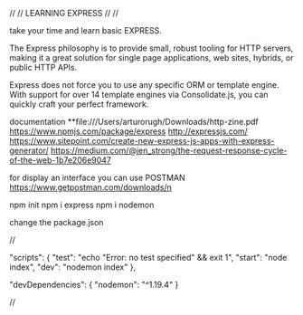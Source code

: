 // // LEARNING EXPRESS // //

take your time and learn basic EXPRESS.

The Express philosophy is to provide small, robust tooling for HTTP servers, making it a great solution for single page applications, web sites, hybrids, or public HTTP APIs.

Express does not force you to use any specific ORM or template engine. With support for over 14 template engines via Consolidate.js, you can quickly craft your perfect framework.


documentation
**file:///Users/arturorugh/Downloads/http-zine.pdf 
https://www.npmjs.com/package/express
http://expressjs.com/
https://www.sitepoint.com/create-new-express-js-apps-with-express-generator/
https://medium.com/@jen_strong/the-request-response-cycle-of-the-web-1b7e206e9047

for display an interface you can use POSTMAN
https://www.getpostman.com/downloads/n

npm init
npm i express
npm i nodemon

change the package.json

// 

"scripts": {
    "test": "echo \"Error: no test specified\" && exit 1",
    "start": "node index",
    "dev": "nodemon index"
  },

  "devDependencies": {
    "nodemon": "^1.19.4"
  }

//
